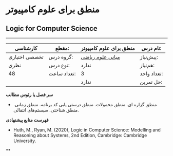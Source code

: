 # منطق برای علوم کامپیوتر
## Logic for Computer Science
_______________________________________________________________________________
| کارشناسی      | مقطع:       | منطق برای علوم کامپیوتر                                  | نام درس:    |
| ------------- | ----------- | -------------------------------------------------------- | ----------- |
| تخصصی اختیاری | گروه درس:   | [مبانی علوم ریاضی](../base/Foundation-of-Mathematics.md) | پیش‌نیاز:   |
| نظری          | نوع درس:    | ندارد                                                    | هم‌نیاز:    |
| 48            | تعداد ساعت: | 3                                                        | تعداد واحد: |
|               |             |  ندارد                                                   | حل تمرین:   |

**سر فصل یا رئوس مطالب**


- منطق گزاره ای. منطق محمولات. منطق درستی یابی کد برنامه. منطق زمانی. منطق شناختی. سیستم‌های انتقالی.


**فهرست منابع پیشنهادی**


- Huth, M., Ryan, M. (2020), Logic in Computer Science: Modelling and Reasoning about Systems, 2nd Edition, Cambridge: Cambridge University.

**
